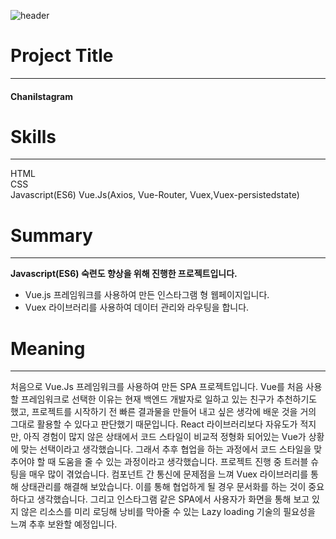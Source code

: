 ![header](https://capsule-render.vercel.app/api?type=cylinder&color=timeAuto&height=200&section=header&text=Chanilstagram&fontSize=48&animation=fadeIn)


# Project Title
---
#### Chanilstagram

# Skills
---
HTML  
CSS  
Javascript(ES6)
Vue.Js(Axios, Vue-Router, Vuex,Vuex-persistedstate)

# Summary
---
**Javascript(ES6) 숙련도 향상을 위해 진행한 프로젝트입니다.** 
- Vue.js 프레임워크를 사용하여 만든 인스타그램 형 웹페이지입니다.
- Vuex 라이브러리를 사용하여 데이터 관리와 라우팅을 합니다.

# Meaning
---
처음으로 Vue.Js 프레임워크를 사용하여 만든 SPA 프로젝트입니다. Vue를 처음 사용할 프레임워크로 선택한 이유는 현재 백엔드 개발자로 일하고 있는 친구가 추천하기도 했고, 프로젝트를 시작하기 전 빠른 결과물을 만들어 내고 싶은 생각에 배운 것을 거의 그대로 활용할 수 있다고 판단했기 때문입니다. React 라이브러리보다 자유도가 적지만, 아직 경험이 많지 않은 상태에서 코드 스타일이 비교적 정형화 되어있는 Vue가 상황에 맞는 선택이라고 생각했습니다. 그래서 추후 협업을 하는 과정에서 코드 스타일을 맞추어야 할 때 도움을 줄 수 있는 과정이라고 생각했습니다. 
프로젝트 진행 중 트러블 슈팅을 매우 많이 겪었습니다. 컴포넌트 간 통신에 문제점을 느껴 Vuex 라이브러리를 통해 상태관리를 해결해 보았습니다. 이를 통해 협업하게 될 경우 문서화를 하는 것이 중요하다고 생각했습니다. 그리고 인스타그램 같은 SPA에서 사용자가 화면을 통해 보고 있지 않은 리소스를 미리 로딩해 낭비를 막아줄 수 있는 Lazy loading 기술의 필요성을 느껴 추후 보완할 예정입니다.
